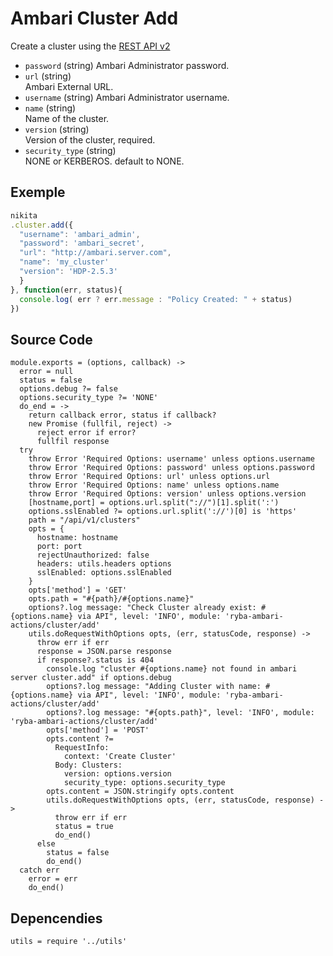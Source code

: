 
# Ambari Cluster Add

Create a cluster using the [REST API v2](https://github.com/apache/ambari/blob/trunk/ambari-server/docs/api/v1)

* `password` (string)
  Ambari Administrator password.
* `url` (string)   
  Ambari External URL.
* `username` (string)
  Ambari Administrator username.
* `name` (string)   
  Name of the cluster.
* `version` (string)   
  Version of the cluster, required.
* `security_type` (string)   
  NONE or KERBEROS. default to NONE.

## Exemple

```js
nikita
.cluster.add({
  "username": 'ambari_admin',
  "password": 'ambari_secret',
  "url": "http://ambari.server.com",
  "name": 'my_cluster'
  "version": 'HDP-2.5.3'
  }
}, function(err, status){
  console.log( err ? err.message : "Policy Created: " + status)
})
```

## Source Code

    module.exports = (options, callback) ->
      error = null
      status = false
      options.debug ?= false
      options.security_type ?= 'NONE'
      do_end = ->
        return callback error, status if callback?
        new Promise (fullfil, reject) ->
          reject error if error?
          fullfil response
      try
        throw Error 'Required Options: username' unless options.username
        throw Error 'Required Options: password' unless options.password
        throw Error 'Required Options: url' unless options.url
        throw Error 'Required Options: name' unless options.name
        throw Error 'Required Options: version' unless options.version
        [hostname,port] = options.url.split("://")[1].split(':')
        options.sslEnabled ?= options.url.split('://')[0] is 'https'
        path = "/api/v1/clusters"
        opts = {
          hostname: hostname
          port: port
          rejectUnauthorized: false
          headers: utils.headers options
          sslEnabled: options.sslEnabled
        }
        opts['method'] = 'GET'
        opts.path = "#{path}/#{options.name}"
        options?.log message: "Check Cluster already exist: #{options.name} via API", level: 'INFO', module: 'ryba-ambari-actions/cluster/add'
        utils.doRequestWithOptions opts, (err, statusCode, response) ->
          throw err if err
          response = JSON.parse response
          if response?.status is 404
            console.log "cluster #{options.name} not found in ambari server cluster.add" if options.debug
            options?.log message: "Adding Cluster with name: #{options.name} via API", level: 'INFO', module: 'ryba-ambari-actions/cluster/add'
            options?.log message: "#{opts.path}", level: 'INFO', module: 'ryba-ambari-actions/cluster/add'
            opts['method'] = 'POST'
            opts.content ?=
              RequestInfo:
                context: 'Create Cluster'
              Body: Clusters:
                version: options.version
                security_type: options.security_type
            opts.content = JSON.stringify opts.content
            utils.doRequestWithOptions opts, (err, statusCode, response) ->
              throw err if err
              status = true
              do_end()
          else
            status = false
            do_end()
      catch err
        error = err
        do_end()

## Depencendies

    utils = require '../utils'
